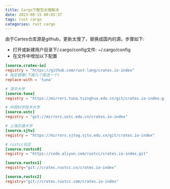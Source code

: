 ```yaml
---
title: Cargo下载包太慢解决
date: 2023-08-15 00:03:37
tags: rust cargo
categories: rust cargo
---
```

由于Cartes仓库源是github，更新太慢了，替换成国内的源。步骤如下:

- 打开或新建用户目录下/.cargo/config文件: ~/.cargo/config
- 在文件中增加以下配置

<!--more-->

``` toml
[source.crates-io]
registry = "https://github.com/rust-lang/crates.io-index"
# 指定镜像(下面几个里选一个)
replace-with = 'tuna'

# 清华大学
[source.tuna]
registry = "https://mirrors.tuna.tsinghua.edu.cn/git/crates.io-index.git"

# 中国科学技术大学
[source.ustc]
registry = "git://mirrors.ustc.edu.cn/crates.io-index"

# 上海交通大学
[source.sjtu]
registry = "https://mirrors.sjtug.sjtu.edu.cn/git/crates.io-index"

# rustcc社区
[source.rustcc0]
registry = "https://code.aliyun.com/rustcc/crates.io-index.git"

[source.rustcc1]
registry="git://crates.rustcc.cn/crates.io-index"

[source.rustcc2]
registry="git://crates.rustcc.com/crates.io-index"

```

